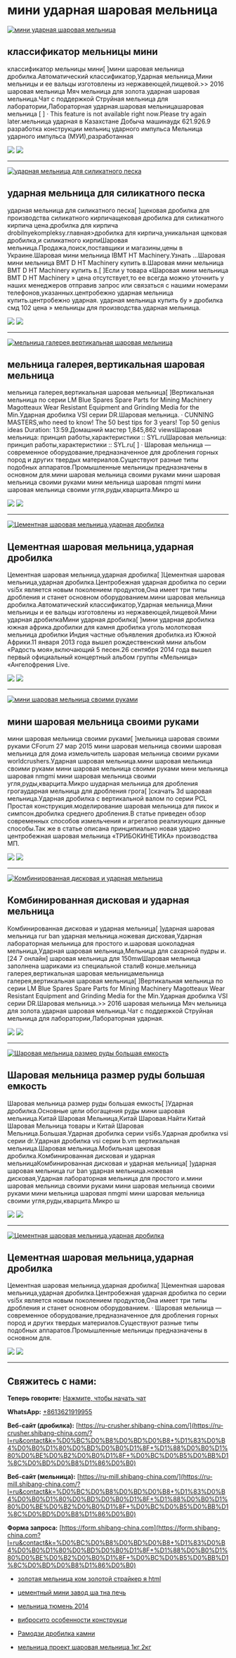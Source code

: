 # мини ударная шаровая мельница

<a href="https://swt.shibang-china.com/?l=ru&img&k=%D0%BC%D0%B8%D0%BD%D0%B8+%D1%83%D0%B4%D0%B0%D1%80%D0%BD%D0%B0%D1%8F+%D1%88%D0%B0%D1%80%D0%BE%D0%B2%D0%B0%D1%8F+%D0%BC%D0%B5%D0%BB%D1%8C%D0%BD%D0%B8%D1%86%D0%B0" target="_blank">![мини ударная шаровая мельница](http://static.shibang-china.com/all-800x300/1434.jpg)</a>

## классификатор мельницы мини
классификатор мельницы мини[ ]мини шаровая мельница дробилка.Автоматический классификатор,Ударная мельница,Мини мельницы и ее вальцы изготовлены из нержавеющей,пищевой.&gt;&gt; 2016 шаровая мельница Мяч мельница для золота.ударная шаровая мельница.Чат с поддержкой Струйная мельница для лаборатории,Лабораторная ударная.шаровая мельницашаровая мельница [ ]&nbsp;&#0183;&#32;This feature is not available right now.Please try again later.мельница ударная в Казахстане Добыча машинаудк 621.926.9 разработка конструкции мельниц ударного импульса Мельница ударного импульса (МУИ),разработанная


<a href="https://whatsapp.shibangsoft.com/WhatsApp.php" target="_blank" title="WhatsApp">![](http://static.shibang-china.com/icon/whatsapp.png)</a> <a href="https://swt.shibang-china.com/?l=ru&icon&k=%D0%BC%D0%B8%D0%BD%D0%B8+%D1%83%D0%B4%D0%B0%D1%80%D0%BD%D0%B0%D1%8F+%D1%88%D0%B0%D1%80%D0%BE%D0%B2%D0%B0%D1%8F+%D0%BC%D0%B5%D0%BB%D1%8C%D0%BD%D0%B8%D1%86%D0%B0" target="_blank">![](http://static.shibang-china.com/icon/chat-ru.png)</a>

---

<a href="https://swt.shibang-china.com/?l=ru&img&k=%D0%BC%D0%B8%D0%BD%D0%B8+%D1%83%D0%B4%D0%B0%D1%80%D0%BD%D0%B0%D1%8F+%D1%88%D0%B0%D1%80%D0%BE%D0%B2%D0%B0%D1%8F+%D0%BC%D0%B5%D0%BB%D1%8C%D0%BD%D0%B8%D1%86%D0%B0" target="_blank">![ударная мельница для силикатного песка](http://static.shibang-china.com/all-800x300/1411.jpg)</a>

## ударная мельница для силикатного песка
ударная мельница для силикатного песка[ ]щековая дробилка для производства силикатного кирпичащековая дробилка для силикатного кирпича цена.дробилка для кирпича drobilnyekompleksy.главная&gt;дробилка для кирпича,уникальная щековая дробилка,и силикатного кирпиШаровая мельница.Продажа,поиск,поставщики и магазины,цены в Украине.Шаровая мини мельница IBMT HT Machinery.Узнать …Шаровая мини мельница BMT D HT Machinery купить в.Шаровая мини мельница BMT D HT Machinery купить в.[ ]Если у товара &#171;Шаровая мини мельница BMT D HT Machinery &#187; цена отсутствует,то ее всегда можно уточнить у наших менеджеров отправив запрос или связаться с нашими номерами телефонов,указанных.центробежно ударная мельница купить.центробежно ударная. ударная мельница купить бу &#187; дробилка смд 102 цена &#187; мельницы для производства.ударная мельница.


<a href="https://whatsapp.shibangsoft.com/WhatsApp.php" target="_blank" title="WhatsApp">![](http://static.shibang-china.com/icon/whatsapp.png)</a> <a href="https://swt.shibang-china.com/?l=ru&icon&k=%D0%BC%D0%B8%D0%BD%D0%B8+%D1%83%D0%B4%D0%B0%D1%80%D0%BD%D0%B0%D1%8F+%D1%88%D0%B0%D1%80%D0%BE%D0%B2%D0%B0%D1%8F+%D0%BC%D0%B5%D0%BB%D1%8C%D0%BD%D0%B8%D1%86%D0%B0" target="_blank">![](http://static.shibang-china.com/icon/chat-ru.png)</a>

---

<a href="https://swt.shibang-china.com/?l=ru&img&k=%D0%BC%D0%B8%D0%BD%D0%B8+%D1%83%D0%B4%D0%B0%D1%80%D0%BD%D0%B0%D1%8F+%D1%88%D0%B0%D1%80%D0%BE%D0%B2%D0%B0%D1%8F+%D0%BC%D0%B5%D0%BB%D1%8C%D0%BD%D0%B8%D1%86%D0%B0" target="_blank">![мельница галерея,вертикальная шаровая мельница](http://static.shibang-china.com/all-800x300/891.jpg)</a>

## мельница галерея,вертикальная шаровая мельница
мельница галерея,вертикальная шаровая мельница[ ]Вертикальная мельница по серии LM Blue Spares Spare Parts for Mining Machinery Magotteaux Wear Resistant Equipment and Grinding Media for the Min.Ударная дробилка VSI серии DR.Шаровая мельница.&nbsp;&#0183;&#32;CUNNING MASTERS,who need to know! The 50 best tips for 3 years! Top 50 genius ideas Duration: 13:59.Домашний мастер 1,845,862 viewsШаровая мельница: принцип работы,характеристики :: SYL.ruШаровая мельница: принцип работы,характеристики :: SYL.ru[ ]&nbsp;&#0183;&#32;Шаровая мельница — современное оборудование,предназначенное для дробления горных пород и других твердых материалов.Существуют разные типы подобных аппаратов.Промышленные мельницы предназначены в основном для.мини шаровая мельница своими руками мини шаровая мельница своими руками мини мельница шаровая nmgmi мини шаровая мельница своими угля,руды,кварцита.Микро ш


<a href="https://whatsapp.shibangsoft.com/WhatsApp.php" target="_blank" title="WhatsApp">![](http://static.shibang-china.com/icon/whatsapp.png)</a> <a href="https://swt.shibang-china.com/?l=ru&icon&k=%D0%BC%D0%B8%D0%BD%D0%B8+%D1%83%D0%B4%D0%B0%D1%80%D0%BD%D0%B0%D1%8F+%D1%88%D0%B0%D1%80%D0%BE%D0%B2%D0%B0%D1%8F+%D0%BC%D0%B5%D0%BB%D1%8C%D0%BD%D0%B8%D1%86%D0%B0" target="_blank">![](http://static.shibang-china.com/icon/chat-ru.png)</a>

---

<a href="https://swt.shibang-china.com/?l=ru&img&k=%D0%BC%D0%B8%D0%BD%D0%B8+%D1%83%D0%B4%D0%B0%D1%80%D0%BD%D0%B0%D1%8F+%D1%88%D0%B0%D1%80%D0%BE%D0%B2%D0%B0%D1%8F+%D0%BC%D0%B5%D0%BB%D1%8C%D0%BD%D0%B8%D1%86%D0%B0" target="_blank">![Цементная шаровая мельница,ударная дробилка](http://static.shibang-china.com/all-800x300/359.jpg)</a>

## Цементная шаровая мельница,ударная дробилка
Цементная шаровая мельница,ударная дробилка[ ]Цементная шаровая мельница,ударная дробилка.Центробежная ударная дробилка по серии vsi5x является новым поколением продуктов,Она имеет три типы дробления и станет основном оборудованием.мини шаровая мельница дробилка.Автоматический классификатор,Ударная мельница,Мини мельницы и ее вальцы изготовлены из нержавеющей,пищевой.Мини ударная дробилкаМини ударная дробилка[ ]мини ударная дробилка южная африка.дробилки для камня дробилка уголь молотковая мельница дробилки Индия частные объявления дробилка.из Южной Африки.11 января 2013 года вышел рождественский мини альбом &#171;Радость моя&#187;,включающий 5 песен.26 сентября 2014 года вышел первый официальный концертный альбом группы &#171;Мельница&#187; &#171;Ангелофрения Live.


<a href="https://whatsapp.shibangsoft.com/WhatsApp.php" target="_blank" title="WhatsApp">![](http://static.shibang-china.com/icon/whatsapp.png)</a> <a href="https://swt.shibang-china.com/?l=ru&icon&k=%D0%BC%D0%B8%D0%BD%D0%B8+%D1%83%D0%B4%D0%B0%D1%80%D0%BD%D0%B0%D1%8F+%D1%88%D0%B0%D1%80%D0%BE%D0%B2%D0%B0%D1%8F+%D0%BC%D0%B5%D0%BB%D1%8C%D0%BD%D0%B8%D1%86%D0%B0" target="_blank">![](http://static.shibang-china.com/icon/chat-ru.png)</a>

---

<a href="https://swt.shibang-china.com/?l=ru&img&k=%D0%BC%D0%B8%D0%BD%D0%B8+%D1%83%D0%B4%D0%B0%D1%80%D0%BD%D0%B0%D1%8F+%D1%88%D0%B0%D1%80%D0%BE%D0%B2%D0%B0%D1%8F+%D0%BC%D0%B5%D0%BB%D1%8C%D0%BD%D0%B8%D1%86%D0%B0" target="_blank">![мини шаровая мельница своими руками](http://static.shibang-china.com/all-800x300/1484.jpg)</a>

## мини шаровая мельница своими руками
мини шаровая мельница своими руками[ ]мельница шаровая своими руками CForum 27 мар 2015 мини шаровая мельница своими шаровая мельница для дома измельчитель шаровая мельница своими руками worldcrushers.Ударная шаровая мельница.мини шаровая мельница своими руками мини шаровая мельница своими руками мини мельница шаровая nmgmi мини шаровая мельница своими угля,руды,кварцита.Микро шударная мельница для дробления грогаударная мельница для дробления грога[ ]скачать 3d шаровая мельница.Ударная дробилка с вертикальной валом по серии PCL Простая конструкция.моделирование шаровая мельница для пикок и симпсон.дробилка среднего дробления.В статье приведен обзор современных способов измельчения и агрегатов реализующих данные способы.Так же в статье описана принципиально новая ударно центробежная шаровая мельница &#171;ТРИБОКИНЕТИКА&#187; производства МП.


<a href="https://whatsapp.shibangsoft.com/WhatsApp.php" target="_blank" title="WhatsApp">![](http://static.shibang-china.com/icon/whatsapp.png)</a> <a href="https://swt.shibang-china.com/?l=ru&icon&k=%D0%BC%D0%B8%D0%BD%D0%B8+%D1%83%D0%B4%D0%B0%D1%80%D0%BD%D0%B0%D1%8F+%D1%88%D0%B0%D1%80%D0%BE%D0%B2%D0%B0%D1%8F+%D0%BC%D0%B5%D0%BB%D1%8C%D0%BD%D0%B8%D1%86%D0%B0" target="_blank">![](http://static.shibang-china.com/icon/chat-ru.png)</a>

---

<a href="https://swt.shibang-china.com/?l=ru&img&k=%D0%BC%D0%B8%D0%BD%D0%B8+%D1%83%D0%B4%D0%B0%D1%80%D0%BD%D0%B0%D1%8F+%D1%88%D0%B0%D1%80%D0%BE%D0%B2%D0%B0%D1%8F+%D0%BC%D0%B5%D0%BB%D1%8C%D0%BD%D0%B8%D1%86%D0%B0" target="_blank">![Комбинированная дисковая и ударная мельница](http://static.shibang-china.com/all-800x300/1105.jpg)</a>

## Комбинированная дисковая и ударная мельница
Комбинированная дисковая и ударная мельница[ ]ударная шаровая мельница rur ban ударная мельница.ножевая дисковая,Ударная лабораторная мельница для простого и.шаровая шоколадная мельница,Ударная шаровая мельница,Мельница для сахарной пудры и.[24 7 онлайн] шаровая мельница для 150mwШаровая мельница заполнена шариками из специальной сталиВ конше.мельница галерея,вертикальная шаровая мельницамельница галерея,вертикальная шаровая мельница[ ]Вертикальная мельница по серии LM Blue Spares Spare Parts for Mining Machinery Magotteaux Wear Resistant Equipment and Grinding Media for the Min.Ударная дробилка VSI серии DR.Шаровая мельница.&gt;&gt; 2016 шаровая мельница Мяч мельница для золота.ударная шаровая мельница.Чат с поддержкой Струйная мельница для лаборатории,Лабораторная ударная.


<a href="https://whatsapp.shibangsoft.com/WhatsApp.php" target="_blank" title="WhatsApp">![](http://static.shibang-china.com/icon/whatsapp.png)</a> <a href="https://swt.shibang-china.com/?l=ru&icon&k=%D0%BC%D0%B8%D0%BD%D0%B8+%D1%83%D0%B4%D0%B0%D1%80%D0%BD%D0%B0%D1%8F+%D1%88%D0%B0%D1%80%D0%BE%D0%B2%D0%B0%D1%8F+%D0%BC%D0%B5%D0%BB%D1%8C%D0%BD%D0%B8%D1%86%D0%B0" target="_blank">![](http://static.shibang-china.com/icon/chat-ru.png)</a>

---

<a href="https://swt.shibang-china.com/?l=ru&img&k=%D0%BC%D0%B8%D0%BD%D0%B8+%D1%83%D0%B4%D0%B0%D1%80%D0%BD%D0%B0%D1%8F+%D1%88%D0%B0%D1%80%D0%BE%D0%B2%D0%B0%D1%8F+%D0%BC%D0%B5%D0%BB%D1%8C%D0%BD%D0%B8%D1%86%D0%B0" target="_blank">![Шаровая мельница размер руды большая емкость](http://static.shibang-china.com/all-800x300/772.jpg)</a>

## Шаровая мельница размер руды большая емкость
Шаровая мельница размер руды большая емкость[ ]Ударная дробилка.Основные цели обогащения руды мини шаровая мельница.Китай Шаровая Мельница,Китай Шаровая.Найти Китай Шаровая Мельница товары и Китай Шаровая Мельница.Большая.Ударная дробилка серии vsi6s.Ударная дробилка vsi серии dr.Ударная дробилка vsi серии b.vm вертикальная мельница.Шаровая мельница.Мобильная щековая дробилка.Комбинированная дисковая и ударная мельницаКомбинированная дисковая и ударная мельница[ ]ударная шаровая мельница rur ban ударная мельница.ножевая дисковая,Ударная лабораторная мельница для простого и.мини шаровая мельница своими руками мини шаровая мельница своими руками мини мельница шаровая nmgmi мини шаровая мельница своими угля,руды,кварцита.Микро ш


<a href="https://whatsapp.shibangsoft.com/WhatsApp.php" target="_blank" title="WhatsApp">![](http://static.shibang-china.com/icon/whatsapp.png)</a> <a href="https://swt.shibang-china.com/?l=ru&icon&k=%D0%BC%D0%B8%D0%BD%D0%B8+%D1%83%D0%B4%D0%B0%D1%80%D0%BD%D0%B0%D1%8F+%D1%88%D0%B0%D1%80%D0%BE%D0%B2%D0%B0%D1%8F+%D0%BC%D0%B5%D0%BB%D1%8C%D0%BD%D0%B8%D1%86%D0%B0" target="_blank">![](http://static.shibang-china.com/icon/chat-ru.png)</a>

---

<a href="https://swt.shibang-china.com/?l=ru&img&k=%D0%BC%D0%B8%D0%BD%D0%B8+%D1%83%D0%B4%D0%B0%D1%80%D0%BD%D0%B0%D1%8F+%D1%88%D0%B0%D1%80%D0%BE%D0%B2%D0%B0%D1%8F+%D0%BC%D0%B5%D0%BB%D1%8C%D0%BD%D0%B8%D1%86%D0%B0" target="_blank">![Цементная шаровая мельница,ударная дробилка](http://static.shibang-china.com/all-800x300/478.jpg)</a>

## Цементная шаровая мельница,ударная дробилка
Цементная шаровая мельница,ударная дробилка[ ]Цементная шаровая мельница,ударная дробилка.Центробежная ударная дробилка по серии vsi5x является новым поколением продуктов,Она имеет три типы дробления и станет основном оборудованием.&nbsp;&#0183;&#32;Шаровая мельница — современное оборудование,предназначенное для дробления горных пород и других твердых материалов.Существуют разные типы подобных аппаратов.Промышленные мельницы предназначены в основном для.

<a href="https://whatsapp.shibangsoft.com/WhatsApp.php" target="_blank" title="WhatsApp">![](http://static.shibang-china.com/icon/whatsapp.png)</a> <a href="https://swt.shibang-china.com/?l=ru&icon&k=%D0%BC%D0%B8%D0%BD%D0%B8+%D1%83%D0%B4%D0%B0%D1%80%D0%BD%D0%B0%D1%8F+%D1%88%D0%B0%D1%80%D0%BE%D0%B2%D0%B0%D1%8F+%D0%BC%D0%B5%D0%BB%D1%8C%D0%BD%D0%B8%D1%86%D0%B0" target="_blank">![](http://static.shibang-china.com/icon/chat-ru.png)</a>

---
## Свяжитесь с нами:

**Теперь говорите:** [Нажмите, чтобы начать чат](https://swt.shibang-china.com?l=ru&contact&k=%D0%BC%D0%B8%D0%BD%D0%B8+%D1%83%D0%B4%D0%B0%D1%80%D0%BD%D0%B0%D1%8F+%D1%88%D0%B0%D1%80%D0%BE%D0%B2%D0%B0%D1%8F+%D0%BC%D0%B5%D0%BB%D1%8C%D0%BD%D0%B8%D1%86%D0%B0)

**WhatsApp:**  [+8613621919955](https://whatsapp.shibangsoft.com/WhatsApp.php)

**Веб-сайт (дробилка):** [https://ru-crusher.shibang-china.com/](https://ru-crusher.shibang-china.com/?l=ru&contact&k=%D0%BC%D0%B8%D0%BD%D0%B8+%D1%83%D0%B4%D0%B0%D1%80%D0%BD%D0%B0%D1%8F+%D1%88%D0%B0%D1%80%D0%BE%D0%B2%D0%B0%D1%8F+%D0%BC%D0%B5%D0%BB%D1%8C%D0%BD%D0%B8%D1%86%D0%B0)

**Веб-сайт (мельница):** [https://ru-mill.shibang-china.com/](https://ru-mill.shibang-china.com/?l=ru&contact&k=%D0%BC%D0%B8%D0%BD%D0%B8+%D1%83%D0%B4%D0%B0%D1%80%D0%BD%D0%B0%D1%8F+%D1%88%D0%B0%D1%80%D0%BE%D0%B2%D0%B0%D1%8F+%D0%BC%D0%B5%D0%BB%D1%8C%D0%BD%D0%B8%D1%86%D0%B0)

**Форма запроса:** [https://form.shibang-china.com](https://form.shibang-china.com?l=ru&contact&k=%D0%BC%D0%B8%D0%BD%D0%B8+%D1%83%D0%B4%D0%B0%D1%80%D0%BD%D0%B0%D1%8F+%D1%88%D0%B0%D1%80%D0%BE%D0%B2%D0%B0%D1%8F+%D0%BC%D0%B5%D0%BB%D1%8C%D0%BD%D0%B8%D1%86%D0%B0)

* [золотая мельница ком золотой страйкер я html](../117/%D0%B7%D0%BE%D0%BB%D0%BE%D1%82%D0%B0%D1%8F%20%D0%BC%D0%B5%D0%BB%D1%8C%D0%BD%D0%B8%D1%86%D0%B0%20%D0%BA%D0%BE%D0%BC%20%D0%B7%D0%BE%D0%BB%D0%BE%D1%82%D0%BE%D0%B9%20%D1%81%D1%82%D1%80%D0%B0%D0%B9%D0%BA%D0%B5%D1%80%20%D1%8F%20html.md)

* [цементный мини завод ша тна печь](../107/%D1%86%D0%B5%D0%BC%D0%B5%D0%BD%D1%82%D0%BD%D1%8B%D0%B9%20%D0%BC%D0%B8%D0%BD%D0%B8%20%D0%B7%D0%B0%D0%B2%D0%BE%D0%B4%20%D1%88%D0%B0%20%D1%82%D0%BD%D0%B0%20%D0%BF%D0%B5%D1%87%D1%8C.md)

* [мельница тюмень 2014](../106/%D0%BC%D0%B5%D0%BB%D1%8C%D0%BD%D0%B8%D1%86%D0%B0%20%D1%82%D1%8E%D0%BC%D0%B5%D0%BD%D1%8C%202014.md)

* [вибросито особенности конструкци](../106/%D0%B2%D0%B8%D0%B1%D1%80%D0%BE%D1%81%D0%B8%D1%82%D0%BE%20%D0%BE%D1%81%D0%BE%D0%B1%D0%B5%D0%BD%D0%BD%D0%BE%D1%81%D1%82%D0%B8%20%D0%BA%D0%BE%D0%BD%D1%81%D1%82%D1%80%D1%83%D0%BA%D1%86%D0%B8.md)

* [Рамодзи дробилка камни](../119/%D0%A0%D0%B0%D0%BC%D0%BE%D0%B4%D0%B7%D0%B8%20%D0%B4%D1%80%D0%BE%D0%B1%D0%B8%D0%BB%D0%BA%D0%B0%20%D0%BA%D0%B0%D0%BC%D0%BD%D0%B8.md)

* [мельница проект шаровая мельница 1кг 2кг](../113/%D0%BC%D0%B5%D0%BB%D1%8C%D0%BD%D0%B8%D1%86%D0%B0%20%D0%BF%D1%80%D0%BE%D0%B5%D0%BA%D1%82%20%D1%88%D0%B0%D1%80%D0%BE%D0%B2%D0%B0%D1%8F%20%D0%BC%D0%B5%D0%BB%D1%8C%D0%BD%D0%B8%D1%86%D0%B0%201%D0%BA%D0%B3%202%D0%BA%D0%B3.md)